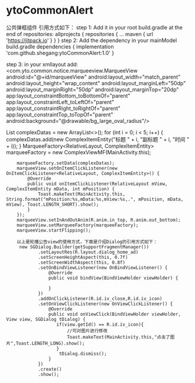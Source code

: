 # ytoCommonAlert
公共弹框组件
引用方式如下：
step 1:
Add it in your root build.gradle at the end of repositories:
allprojects {
		repositories {
			...
			maven { url 'https://jitpack.io' }
		}
	}
step 2:
Add the dependency in your mainModel build.gradle
dependencies {
	        implementation 'com.github.shegang:ytoCommonAlert:1.0'
	}
  
step 3:
in your xmllayout add:
 <com.yto.common.notice.marqueeview.MarqueeView
        android:id="@+id/marqueeView"
        android:layout_width="match_parent"
        android:layout_height="wrap_content"
        android:layout_marginLeft="50dp"
        android:layout_marginRight="50dp"
        android:layout_marginTop="20dp"
        app:layout_constraintBottom_toBottomOf="parent"
        app:layout_constraintLeft_toLeftOf="parent"
        app:layout_constraintRight_toRightOf="parent"
        app:layout_constraintTop_toTopOf="parent"
        android:background="@drawable/bg_large_oval_radius"/>
        
  List<ComplexItemEntity> complexDatas = new ArrayList<>();
        for (int i = 0; i < 5; i++) {
            complexDatas.add(new ComplexItemEntity("标题 " + i, "副标题 " + i, "时间 " + i));
        }
        MarqueeFactory<RelativeLayout, ComplexItemEntity> marqueeFactory = new ComplexViewMF(MainActivity.this);

        marqueeFactory.setData(complexDatas);
        marqueeView.setOnItemClickListener(new OnItemClickListener<RelativeLayout, ComplexItemEntity>() {
            @Override
            public void onItemClickListener(RelativeLayout mView, ComplexItemEntity mData, int mPosition) {
                Toast.makeText(MainActivity.this, String.format("mPosition:%s,mData:%s,mView:%s,.", mPosition, mData, mView), Toast.LENGTH_SHORT).show();
            }
        });
        marqueeView.setInAndOutAnim(R.anim.in_top, R.anim.out_bottom);
        marqueeView.setMarqueeFactory(marqueeFactory);
        marqueeView.startFlipping();
        
        以上是轮播公告view的使用方式，下面是介绍Dialog的引用方式如下：
         new SGDialog.Builder(getSupportFragmentManager())
                .setLayoutRes(R.layout.dialog_home_ad)
                .setScreenHeightAspect(this, 0.7f)
                .setScreenWidthAspect(this, 0.8f)
                .setOnBindViewListener(new OnBindViewListener() {
                    @Override
                    public void bindView(BindViewHolder viewHolder) {

                    }
                })
                .addOnClickListener(R.id.iv_close,R.id.iv_icon)
                .setOnViewClickListener(new OnViewClickListener() {
                    @Override
                    public void onViewClick(BindViewHolder viewHolder, View view, SGDialog tDialog) {
                       if(view.getId() == R.id.iv_icon){
                           //可对图片进行修改
                           Toast.makeText(MainActivity.this,"点击了图片",Toast.LENGTH_LONG).show();
                       }
                        tDialog.dismiss();
                    }
                })
                .create()
                .show();
